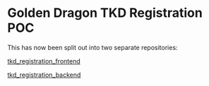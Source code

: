# Golden Dragon TKD Registration POC
This has now been split out into two separate repositories:

[tkd_registration_frontend](https://github.com/audioboxer217/tkd_registration_frontend)

[tkd_registration_backend](https://github.com/audioboxer217/tkd_registration_backend)
